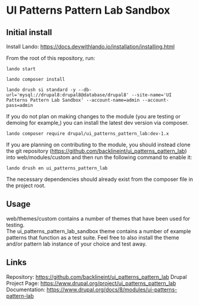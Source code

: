 # UI Patterns Pattern Lab Sandbox

## Initial install

Install Lando: https://docs.devwithlando.io/installation/installing.html

From the root of this repository, run:

`lando start`

`lando composer install`

`lando drush si standard -y --db-url='mysql://drupal8:drupal8@database/drupal8' --site-name='UI Patterns Pattern Lab Sandbox' --account-name=admin --account-pass=admin`

If you do not plan on making changes to the module (you are testing or demoing 
for example,) you can install the latest dev version via composer.

`lando composer require drupal/ui_patterns_pattern_lab:dev-1.x`

If you are planning on contributing to the module, you should instead clone the 
git repository (https://github.com/backlineint/ui_patterns_pattern_lab) into 
web/modules/custom and then run the following command to enable it:

`lando drush en ui_patterns_pattern_lab`

The necessary dependencies should already exist from the composer file in the 
project root.

## Usage

web/themes/custom contains a number of themes that have been used for testing.  
The ui_patterns_pattern_lab_sandbox theme contains a number of example patterns
that function as a test suite. Feel free to also install the theme and/or pattern 
lab instance of your choice and test away.

## Links

Repository: https://github.com/backlineint/ui_patterns_pattern_lab
Drupal Project Page: https://www.drupal.org/project/ui_patterns_pattern_lab
Documentation: https://www.drupal.org/docs/8/modules/ui-patterns-pattern-lab